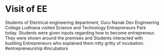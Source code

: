 # Visit of EE
Students of Electrical engineering department, Guru Nanak Dev Engineering College Ludhiana visited Science and Technology Entrepreneurs Park today. Students were given inputs regarding how to become entrepreneur. They were shown around the premises and Students interacted with budding Entrepreneurs who explained them nitty gritty of incubation. #entrepreneurship #incubators